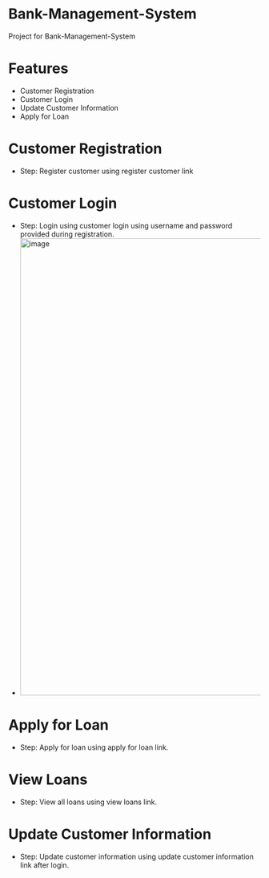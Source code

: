 # Bank-Management-System
Project for Bank-Management-System

# Features
- Customer Registration
- Customer Login
- Update Customer Information
- Apply for Loan

# Customer Registration
- Step: Register customer using register customer link

# Customer Login
- Step: Login using customer login using username and password provided during registration.
- <img width="1582" height="912" alt="image" src="https://github.com/user-attachments/assets/044fab82-60a1-491c-afad-5d508fd0604b" />


# Apply for Loan
- Step: Apply for loan using apply for loan link.
# View Loans
- Step: View all loans using view loans link.
# Update Customer Information
- Step: Update customer information using update customer information link after login.

